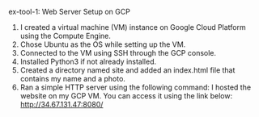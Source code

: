 ex-tool-1: Web Server Setup on GCP
1. I created a virtual machine (VM) instance on Google Cloud Platform using the Compute Engine.
2. Chose Ubuntu as the OS while setting up the VM.
3. Connected to the VM using SSH through the GCP console.
4. Installed Python3 if not already installed.
5. Created a directory named site and added an index.html file that contains my name and a photo.
6. Ran a simple HTTP server using the following command:
I hosted the website on my GCP VM. You can access it using the link below:
http://34.67.131.47:8080/
